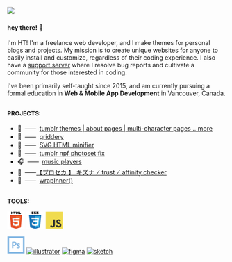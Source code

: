 ![](https://64.media.tumblr.com/5e315e357bfd650a487c95d83734f5de/d84fbc232a75465a-10/s2048x3072/5d4e5acd66b2fb82569c6657659df862330689fa.png)

#### hey there! 👋

I'm HT! I'm a freelance web developer, and I make themes for personal blogs and projects. My mission is to create unique websites for anyone to easily install and customize, regardless of their coding experience. I also have a [support server](https://discord.gg/RcMKnwz) where I resolve bug reports and cultivate a community for those interested in coding.  

I've been primarily self-taught since 2015, and am currently pursuing a formal education in <b>Web & Mobile App Development</b> in Vancouver, Canada.  

### <sub>PROJECTS:</sub>
* 🥃 ⸺ [tumblr themes | about pages | multi-character pages ...more](//glenthemes.tumblr.com/portfolio)
* 🍱 ⸺ [griddery](https://github.com/griddery/griddery.github.io#readme)
* 👻 ⸺ [SVG HTML minifier](https://glenthemes.tumblr.com/svg-html-minifier)
* 📸 ⸺ [tumblr npf photoset fix](https://github.com/npf-images-v3/npf-images-v3.github.io/blob/main/WELCOME.md)
* 🎧 ⸺ [music players](//glenthemes.tumblr.com/tagged/my-music-player)
* 🥁 ⸺[【プロセカ 】 キズナ ⁄ trust ⁄ affinity checker](//jsfiddle.net/glenthemes/1nfs7eLd/show)
* 🎁 ⸺ [wrapInner()](//gitlab.com/js-wrapinner/i)


### <sub>TOOLS:</sub>
<a href="https://www.w3.org/html/" target="_blank" rel="noreferrer"> <img src="https://raw.githubusercontent.com/devicons/devicon/master/icons/html5/html5-original-wordmark.svg" alt="html5" width="40" height="40"/></a>  <a href="https://www.w3schools.com/css/" target="_blank" rel="noreferrer"><img src="https://raw.githubusercontent.com/devicons/devicon/master/icons/css3/css3-original-wordmark.svg" alt="css3" width="40" height="40"/></a>  <a href="https://developer.mozilla.org/en-US/docs/Web/JavaScript" target="_blank" rel="noreferrer"><img src="https://raw.githubusercontent.com/devicons/devicon/master/icons/javascript/javascript-original.svg" alt="javascript" width="40" height="40"/></a>

<a href="https://www.photoshop.com/en" target="_blank" rel="noreferrer"><img src="https://raw.githubusercontent.com/devicons/devicon/master/icons/photoshop/photoshop-line.svg" alt="photoshop" width="40" height="40"/></a>  <a href="https://www.adobe.com/in/products/illustrator.html" target="_blank" rel="noreferrer"><img src="https://www.vectorlogo.zone/logos/adobe_illustrator/adobe_illustrator-icon.svg" alt="illustrator" width="40" height="40"/></a>  <a href="https://www.figma.com/" target="_blank" rel="noreferrer"><img src="https://www.vectorlogo.zone/logos/figma/figma-icon.svg" alt="figma" width="40" height="40"/></a>  <a href="https://www.sketch.com/" target="_blank" rel="noreferrer"> <img src="https://www.vectorlogo.zone/logos/sketchapp/sketchapp-icon.svg" alt="sketch" width="40" height="40"/></a>
